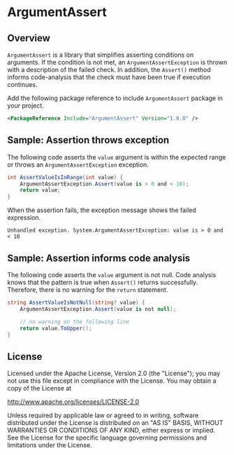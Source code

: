 # ArgumentAssert

## Overview

`ArgumentAssert` is a library that simplifies asserting conditions on arguments. If the condition is not met, an `ArgumentAssertException` is thrown with a description of the failed check. In addition, the `Assert()` method informs code-analysis that the check must have been true if execution continues.

Add the following package reference to include `ArgumentAssert` package in your project.
```xml
<PackageReference Include="ArgumentAssert" Version="1.0.0" />
```

## Sample: Assertion throws exception

The following code asserts the `value` argument is within the expected range or throws an `ArgumentAssertException` exception.
```csharp
int AssertValueIsInRange(int value) {
    ArgumentAssertException.Assert(value is > 0 and < 10);
    return value;
}
```

When the assertion fails, the exception message shows the failed expression.
```
Unhandled exception. System.ArgumentAssertException: value is > 0 and < 10
```

## Sample: Assertion informs code analysis

The following code asserts the `value` argument is not null. Code analysis knows that the pattern is true when `Assert()` returns successfully. Therefore, there is no warning for the `return` statement.
```csharp
string AssertValueIsNotNull(string? value) {
    ArgumentAssertException.Assert(value is not null);

    // no warning on the following line
    return value.ToUpper();
}
```

## License

Licensed under the Apache License, Version 2.0 (the "License");
you may not use this file except in compliance with the License.
You may obtain a copy of the License at

http://www.apache.org/licenses/LICENSE-2.0

Unless required by applicable law or agreed to in writing, software
distributed under the License is distributed on an "AS IS" BASIS,
WITHOUT WARRANTIES OR CONDITIONS OF ANY KIND, either express or implied.
See the License for the specific language governing permissions and
limitations under the License.
